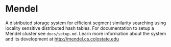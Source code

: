 Mendel
======

A distributed storage system for efficient segment similarity searching using locality sensitive distributed hash tables. For documentation to setup a Mendel cluster see `docs/setup.md`. Learn more information about the system and its development at http://mendel.cs.colostate.edu


